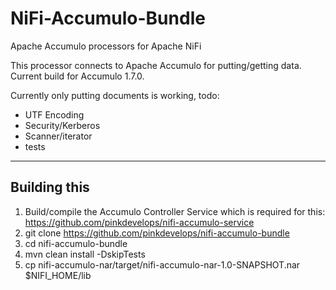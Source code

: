 NiFi-Accumulo-Bundle
===================
Apache Accumulo processors for Apache NiFi


This processor connects to Apache Accumulo for putting/getting data.  Current build for Accumulo 1.7.0.

Currently only putting documents is working, todo:

 - UTF Encoding
 - Security/Kerberos
 - Scanner/iterator
 - tests

----------


Building this
-------------

 1. Build/compile the Accumulo Controller Service which is required for this: https://github.com/pinkdevelops/nifi-accumulo-service
 2. git clone https://github.com/pinkdevelops/nifi-accumulo-bundle
 2. cd nifi-accumulo-bundle
 3. mvn clean install -DskipTests
 4. cp nifi-accumulo-nar/target/nifi-accumulo-nar-1.0-SNAPSHOT.nar $NIFI_HOME/lib
